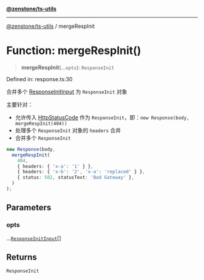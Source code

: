 [**@zenstone/ts-utils**](../README.md)

***

[@zenstone/ts-utils](../globals.md) / mergeRespInit

# Function: mergeRespInit()

> **mergeRespInit**(...`opts`): `ResponseInit`

Defined in: response.ts:30

合并多个 [ResponseInitInput](../type-aliases/ResponseInitInput.md) 为 `ResponseInit` 对象

主要针对：
- 允许传入 [HttpStatusCode](../type-aliases/HttpStatusCode.md) 作为 `ResponseInit`，即：`new Response(body, mergeRespInit(404))`
- 处理多个 `ResponseInit` 对象的 `headers` 合并
- 合并多个 `ResponseInit`

```ts
new Response(body, 
  mergeRespInit(
    404,
    { headers: { 'x-a': '1' } },
    { headers: { 'x-b': '2', 'x-a': 'replaced' } },
    { status: 502, statusText: 'Bad Gateway' },
  )
);
```

## Parameters

### opts

...[`ResponseInitInput`](../type-aliases/ResponseInitInput.md)[]

## Returns

`ResponseInit`
